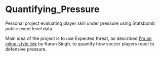 # Quantifying_Pressure
Personal project evaluating player skill under pressure using Statsbomb public event level data.

Main idea of the project is to use Expected threat, as described [I'm an inline-style link](https://www.google.com)
 by Karun Singh, to quantify how soccer players react to defensive pressure. 
